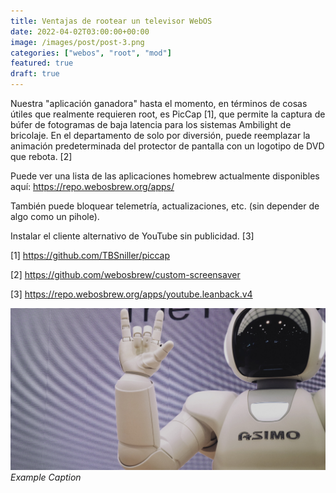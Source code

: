 ```yaml
---
title: Ventajas de rootear un televisor WebOS
date: 2022-04-02T03:00:00+00:00
image: /images/post/post-3.png
categories: ["webos", "root", "mod"]
featured: true
draft: true
---
```


Nuestra "aplicación ganadora" hasta el momento, en términos de cosas útiles que realmente requieren root, es PicCap [1], que permite la captura de búfer de fotogramas de baja latencia para los sistemas Ambilight de bricolaje.
En el departamento de solo por diversión, puede reemplazar la animación predeterminada del protector de pantalla con un logotipo de DVD que rebota. [2]

Puede ver una lista de las aplicaciones homebrew actualmente disponibles aquí: https://repo.webosbrew.org/apps/

También puede bloquear telemetría, actualizaciones, etc. (sin depender de algo como un pihole).

Instalar el cliente alternativo de YouTube sin publicidad. [3]

[1] https://github.com/TBSniller/piccap

[2] https://github.com/webosbrew/custom-screensaver

[3] https://repo.webosbrew.org/apps/youtube.leanback.v4


![alter-text](/images/post/post-1.png)
*Example Caption*

